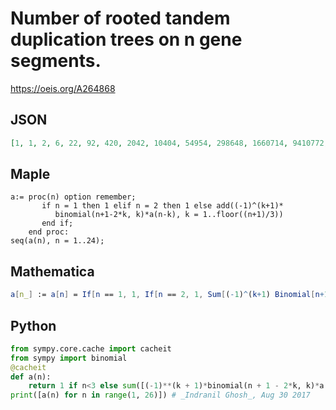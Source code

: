 # Number of rooted tandem duplication trees on n gene segments\.
https://oeis.org/A264868
## JSON
```JSON
[1, 1, 2, 6, 22, 92, 420, 2042, 10404, 54954, 298648, 1660714, 9410772, 54174212, 316038060, 1864781388, 11111804604, 66782160002, 404392312896, 2465100947836, 15116060536540, 93184874448186, 577198134479356, 3590697904513792, 22425154536754776]
```
## Maple
```Maple
a:= proc(n) option remember;
       if n = 1 then 1 elif n = 2 then 1 else add((-1)^(k+1)*
          binomial(n+1-2*k, k)*a(n-k), k = 1..floor((n+1)/3))
       end if;
    end proc:
seq(a(n), n = 1..24);
```
## Mathematica
```Mathematica
a[n_] := a[n] = If[n == 1, 1, If[n == 2, 1, Sum[(-1)^(k+1) Binomial[n+1-2k, k] a[n-k], {k, 1, Floor[(n+1)/3]}]]]; Array[a, 25] (* _Jean-François Alcover_, May 29 2019 *)
```
## Python
```Python
from sympy.core.cache import cacheit
from sympy import binomial
@cacheit
def a(n):
    return 1 if n<3 else sum([(-1)**(k + 1)*binomial(n + 1 - 2*k, k)*a(n - k) for k in range(1, (n + 1)//3 + 1)])
print([a(n) for n in range(1, 26)]) # _Indranil Ghosh_, Aug 30 2017
```
